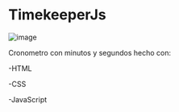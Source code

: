 # TimekeeperJs
![image](https://user-images.githubusercontent.com/80971815/192048950-9220cf9b-3600-416a-8872-6f4ebc447b83.png)

Cronometro con minutos y segundos hecho con: 

-HTML

-CSS

-JavaScript
